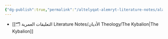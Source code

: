 ```yaml
---
{"dg-publish":true,"permalink":"/altelyqat-alemryt-literature-notes/aladyan-theology/aladyan-theology/"}
---
```



-  [[🗂️ التعليقات العمرية Literature Notes/الأديان Theology/The Kybalion\|The Kybalion]]

